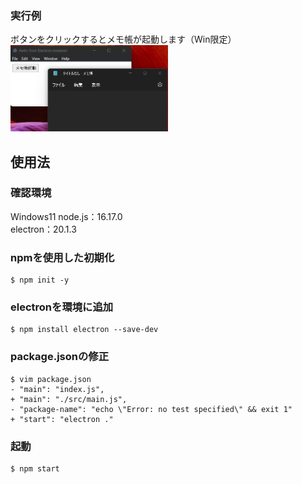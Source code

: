 ### 実行例
ボタンをクリックするとメモ帳が起動します（Win限定）  
<img src="images/cap.png" width="50%">  

## 使用法 
### 確認環境
Windows11
node.js：16.17.0  
electron：20.1.3  

### npmを使用した初期化 
```
$ npm init -y
```
### electronを環境に追加
```
$ npm install electron --save-dev
```
### package.jsonの修正
```
$ vim package.json
- "main": "index.js",
+ "main": "./src/main.js",
- "package-name": "echo \"Error: no test specified\" && exit 1"
+ "start": "electron ."
```
### 起動
```
$ npm start
```